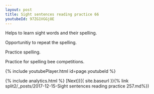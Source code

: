 ```yaml
---
layout: post
title: Sight sentences reading practice 66
youtubeId: 97ZG1VGGj8E
---
```

 
 
Helps to learn sight words and their spelling.

Opportunitiy to repeat the spelling. 

Practice spelling. 
 
Practice for spelling bee competitions. 
 
{% include youtubePlayer.html id=page.youtubeId %}
 
 
{% include analytics.html %} 
[Next]({{ site.baseurl }}{% link  split2/_posts/2017-12-15-Sight sentences reading practice 257.md%})
 
